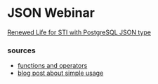 # JSON Webinar

[Renewed Life for STI with PostgreSQL JSON type](https://netguru.co/blog/posts/renewed-life-for-sti-with-postgresql-json-type)

### sources

+ [functions and operators](http://www.postgresql.org/docs/9.3/static/functions-json.html)
+ [blog post about simple usage](http://clarkdave.net/2013/06/what-can-you-do-with-postgresql-and-json/)

